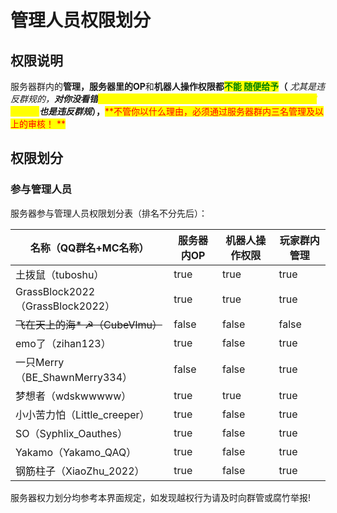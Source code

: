 # 管理人员权限划分

## 权限说明

服务器群内的**管理，**服务器里的**OP**和**机器人操作权限都**<mark style="color:green;">**不能
**</mark><mark style="color:green;">随便给予</mark>**（**
_尤其是违反群规的，**对你没看错**<mark style="color:yellow;">**刷屏要权限的，威胁他人索要权限的，使用金钱购买权限的
**</mark>**也是违反群规**_**），**<mark style="color:red;">**不管你以什么理由，必须通过服务器群内三名管理及以上的审核！
**</mark>

## 权限划分

### 参与管理人员

服务器参与管理人员权限划分表（排名不分先后）：

<table data-view="cards"><thead><tr><th>名称（QQ群名+MC名称）</th><th data-type="checkbox">服务器内OP</th><th data-type="checkbox">机器人操作权限</th><th data-type="checkbox">玩家群内管理</th></tr></thead><tbody><tr><td>土拨鼠（tuboshu）</td><td>true</td><td>true</td><td>true</td></tr><tr><td>GrassBlock2022（GrassBlock2022）</td><td>true</td><td>true</td><td>true</td></tr><tr><td><del>飞在天上的海* ☭（CubeVlmu）</del></td><td>false</td><td>false</td><td>false</td></tr><tr><td>emo了（zihan123）</td><td>true</td><td>false</td><td>true</td></tr><tr><td>一只Merry（BE_ShawnMerry334）</td><td>false</td><td>false</td><td>true</td></tr><tr><td>梦想者（wdskwwwww）</td><td>true</td><td>true</td><td>true</td></tr><tr><td>小小苦力怕（Little_creeper）</td><td>true</td><td>false</td><td>true</td></tr><tr><td>SO（Syphlix_Oauthes）</td><td>true</td><td>false</td><td>true</td></tr><tr><td>Yakamo（Yakamo_QAQ）</td><td>true</td><td>false</td><td>true</td></tr><tr><td>钢筋柱子（XiaoZhu_2022）</td><td>true</td><td>false</td><td>true</td></tr></tbody></table>


服务器权力划分均参考本界面规定，如发现越权行为请及时向群管或腐竹举报!
